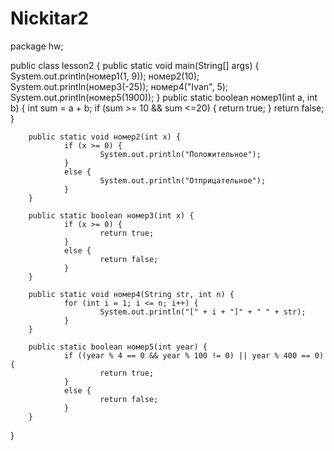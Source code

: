 # Nickitar2
package hw;

public class lesson2 {
        public static void main(String[] args) {
                System.out.println(номер1(1, 9));
                номер2(10);
                System.out.println(номер3(-25));
                номер4("Ivan", 5);
                System.out.println(номер5(1900));
        }
        public static boolean номер1(int a, int b) {
                int sum = a + b;
                if (sum >= 10 && sum <=20) {
                        return true;
                }
                return false;
        }

        public static void номер2(int x) {
                if (x >= 0) {
                        System.out.println("Положительное");
                }
                else {
                        System.out.println("Отприцательное");
                }
        }

        public static boolean номер3(int x) {
                if (x >= 0) {
                        return true;
                }
                else {
                        return false;
                }
        }

        public static void номер4(String str, int n) {
                for (int i = 1; i <= n; i++) {
                        System.out.println("[" + i + "]" + " " + str);
                }
        }

        public static boolean номер5(int year) {
                if ((year % 4 == 0 && year % 100 != 0) || year % 400 == 0) {
                        return true;
                }
                else {
                        return false;
                }
        }
}
